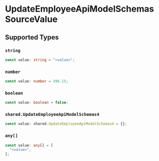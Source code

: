 # UpdateEmployeeApiModelSchemasSourceValue


## Supported Types

### `string`

```typescript
const value: string = "<value>";
```

### `number`

```typescript
const value: number = 396.15;
```

### `boolean`

```typescript
const value: boolean = false;
```

### `shared.UpdateEmployeeApiModelSchemas4`

```typescript
const value: shared.UpdateEmployeeApiModelSchemas4 = {};
```

### `any[]`

```typescript
const value: any[] = [
  "<value>",
];
```

